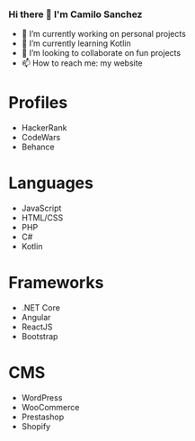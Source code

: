 ### Hi there 👋 I'm Camilo Sanchez

- 🔭 I’m currently working on personal projects
- 🌱 I’m currently learning Kotlin
- 👯 I’m looking to collaborate on fun projects
- 📫 How to reach me: my website

<!--
**camilosanchezdev/camilosanchezdev** is a ✨ _special_ ✨ repository because its `README.md` (this file) appears on your GitHub profile.

Here are some ideas to get you started:

- 🔭 I’m currently working on ...
- 🌱 I’m currently learning ...
- 👯 I’m looking to collaborate on ...
- 🤔 I’m looking for help with ...
- 💬 Ask me about ...
- 📫 How to reach me: ...
- 😄 Pronouns: ...
- ⚡ Fun fact: ...
-->

# Profiles
- HackerRank
- CodeWars
- Behance

# Languages
- JavaScript
- HTML/CSS
- PHP
- C#
- Kotlin

# Frameworks
- .NET Core
- Angular
- ReactJS
- Bootstrap

# CMS
- WordPress
- WooCommerce
- Prestashop
- Shopify
